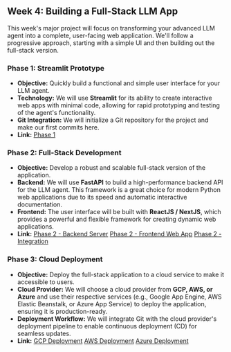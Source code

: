 ## Week 4: Building a Full-Stack LLM App

This week's major project will focus on transforming your advanced LLM agent into a complete, user-facing web application. We'll follow a progressive approach, starting with a simple UI and then building out the full-stack version.

### Phase 1: Streamlit Prototype

* **Objective:** Quickly build a functional and simple user interface for your LLM agent.
* **Technology:** We will use **Streamlit** for its ability to create interactive web apps with minimal code, allowing for rapid prototyping and testing of the agent's functionality.
* **Git Integration:** We will initialize a Git repository for the project and make our first commits here.
* **Link:** [Phase 1](phase1.md)


### Phase 2: Full-Stack Development

* **Objective:** Develop a robust and scalable full-stack version of the application.
* **Backend:** We will use **FastAPI** to build a high-performance backend API for the LLM agent. This framework is a great choice for modern Python web applications due to its speed and automatic interactive documentation.
* **Frontend:** The user interface will be built with **ReactJS / NextJS**, which provides a powerful and flexible framework for creating dynamic web applications.
* **Link:** [Phase 2 - Backend Server](phase2_part1.md) [Phase 2 - Frontend Web App](phase2_part2.md) [Phase 2 - Integration](phase2_part3.md)

### Phase 3: Cloud Deployment

* **Objective:** Deploy the full-stack application to a cloud service to make it accessible to users.
* **Cloud Provider:** We will choose a cloud provider from **GCP, AWS, or Azure** and use their respective services (e.g., Google App Engine, AWS Elastic Beanstalk, or Azure App Service) to deploy the application, ensuring it is production-ready.
* **Deployment Workflow:** We will integrate Git with the cloud provider's deployment pipeline to enable continuous deployment (CD) for seamless updates.
* **Link:** [GCP Deployment](phase3_gcp.md) [AWS Deployment](phase3_aws_.md) [Azure Deployment](phase3_azure.md)